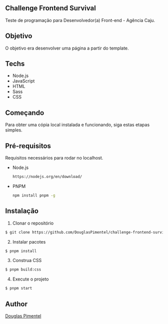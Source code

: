 ## Challenge Frontend Survival

Teste de programação para Desenvolvedor(a) Front-end - Agência Caju.

## Objetivo

O objetivo era desenvolver uma página a partir do template.

## Techs

- Node.js
- JavaScript
- HTML
- Sass
- CSS

## Começando

Para obter uma cópia local instalada e funcionando, siga estas etapas simples.

## Pré-requisitos

Requisitos necessários para rodar no localhost.

- Node.js

  ```sh
  https://nodejs.org/en/download/
  ```

- PNPM

  ```sh
  npm install pnpm -g
  ```

## Instalação

1. Clonar o repositório

```bash
$ git clone https://github.com/DouglasPimentel/challenge-frontend-survival.git
```

2. Instalar pacotes

```bash
$ pnpm install
```

3. Construa CSS

```bash
$ pnpm build:css
```

4. Execute o projeto

```bash
$ pnpm start
```

## Author

[Douglas Pimentel](https://twitter.com/doug_pimentel)